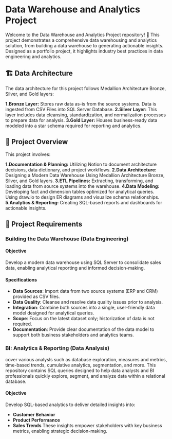 # Data Warehouse and Analytics Project
Welcome to the Data Warehouse and Analytics Project repository! 🚀
This project demonstrates a comprehensive data warehousing and analytics solution, from building a data warehouse to generating actionable insights. Designed as a portfolio project, it highlights industry best practices in data engineering and analytics.

## 🏗️ Data Architecture

The data architecture for this project follows Medallion Architecture Bronze, Silver, and Gold layers:

  **1.Bronze Layer:** Stores raw data as-is from the source systems. Data is ingested from CSV Files into SQL Server Database.
  **2.Silver Layer:** This layer includes data cleansing, standardization, and normalization processes to prepare data for analysis.
  **3.Gold Layer:** Houses business-ready data modeled into a star schema required for reporting and analytics.

## 📖 Project Overview

This project involves:

  **1.Documentation & Planning:** Utilizing Notion to document architecture decisions, data dictionary, and project workflows. 
  **2.Data Architecture:** Designing a Modern Data Warehouse Using Medallion Architecture Bronze, Silver, and Gold layers.
  **3.ETL Pipelines:** Extracting, transforming, and loading data from source systems into the warehouse.
  **4.Data Modeling:** Developing fact and dimension tables optimized for analytical queries. Using draw.io to design ER diagrams and visualize schema 
                       relationships. 
  **5.Analytics & Reporting:** Creating SQL-based reports and dashboards for actionable insights.


## 🚀 Project Requirements

### Building the Data Warehouse (Data Engineering)

#### Objective
Develop a modern data warehouse using SQL Server to consolidate sales data, enabling analytical reporting and informed decision-making.

#### Specifications
- **Data Sources**: Import data from two source systems (ERP and CRM) provided as CSV files.
- **Data Quality**: Cleanse and resolve data quality issues prior to analysis.
- **Integration**: Combine both sources into a single, user-friendly data model designed for analytical queries.
- **Scope**: Focus on the latest dataset only; historization of data is not required.
- **Documentation**: Provide clear documentation of the data model to support both business stakeholders and analytics teams.


### BI: Analytics & Reporting (Data Analysis)

cover various analysIs such as database exploration, measures and metrics, time-based trends, cumulative analytics, segmentation, and more. This repository contains SQL queries designed to help data analysts and BI professionals quickly explore, segment, and analyze data within a relational database.

#### Objective
Develop SQL-based analytics to deliver detailed insights into:

- **Customer Behavior**
- **Product Performance**
- **Sales Trends**
These insights empower stakeholders with key business metrics, enabling strategic decision-making.
